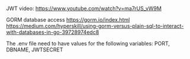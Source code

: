 JWT video: https://www.youtube.com/watch?v=ma7rUS_vW9M

GORM database access
https://gorm.io/index.html
https://medium.com/hyperskill/using-gorm-versus-plain-sql-to-interact-with-databases-in-go-39728974edc8

The .env file need to have values for the following variables:
PORT, DBNAME, JWTSECRET
